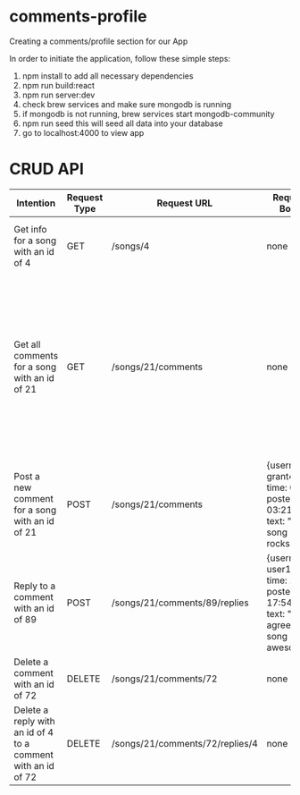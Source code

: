 # comments-profile
Creating a comments/profile section for our App

In order to initiate the application, follow these simple steps:

1) npm install to add all necessary dependencies
2) npm run build:react
3) npm run server:dev
4) check brew services and make sure mongodb is running
5) if mongodb is not running, brew services start mongodb-community
6) npm run seed 
    this will seed all data into your database
7) go to localhost:4000 to view app


# CRUD API

Intention | Request Type | Request URL | Request Body | Resonse Body
--------- | ------------ | ------------ | ------------ | ----------- |
Get info for a song with an id of 4| GET | /songs/4 | none | {plays: 302, likes: 43, reposts: 69, comments: 123}
Get all comments for a song with an id of 21| GET | /songs/21/comments | none | [1 : {username: grant420, time: 0:42, postedAt: 03:21:04, text: "comment1"}, 2 : {username: grant421, time: 0:42, postedAt: 03:21:04, text: "comment2"}]
Post a new comment for a song with an id of 21| POST | /songs/21/comments | {username: grant420, time: 0:42, postedAt: 03:21:04, text: "This song rocks!"} | none
Reply to a comment with an id of 89 | POST | /songs/21/comments/89/replies | {username: user123, time: 1:45, postedAt: 17:54:32, text: "I agree, this song IS awesome"} | none
Delete a comment with an id of 72| DELETE | /songs/21/comments/72 | none | none
Delete a reply with an id of 4 to a comment with an id of 72| DELETE | /songs/21/comments/72/replies/4 | none | none
